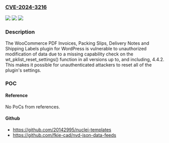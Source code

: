 ### [CVE-2024-3216](https://cve.mitre.org/cgi-bin/cvename.cgi?name=CVE-2024-3216)
![](https://img.shields.io/static/v1?label=Product&message=WooCommerce%20PDF%20Invoices%2C%20Packing%20Slips%2C%20Delivery%20Notes%20and%20Shipping%20Labels&color=blue)
![](https://img.shields.io/static/v1?label=Version&message=*%3C%3D%204.4.2%20&color=brighgreen)
![](https://img.shields.io/static/v1?label=Vulnerability&message=CWE-862%20Missing%20Authorization&color=brighgreen)

### Description

The WooCommerce PDF Invoices, Packing Slips, Delivery Notes and Shipping Labels plugin for WordPress is vulnerable to unauthorized modification of data due to a missing capability check on the wt_pklist_reset_settings() function in all versions up to, and including, 4.4.2. This makes it possible for unauthenticated attackers to reset all of the plugin's settings.

### POC

#### Reference
No PoCs from references.

#### Github
- https://github.com/20142995/nuclei-templates
- https://github.com/fkie-cad/nvd-json-data-feeds

